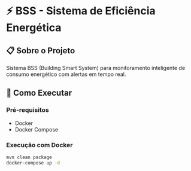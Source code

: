 # ⚡ BSS - Sistema de Eficiência Energética

## 📋 Sobre o Projeto
Sistema BSS (Building Smart System) para monitoramento inteligente de consumo energético com alertas em tempo real.

## 🚀 Como Executar

### Pré-requisitos
- Docker
- Docker Compose

### Execução com Docker
```bash
mvn clean package
docker-compose up -d
